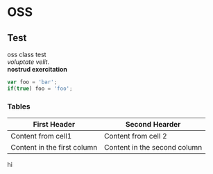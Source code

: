 # OSS

## Test
oss class test    
*voluptate velit*.   
**nostrud exercitation**


```javascript
var foo = 'bar';
if(true) foo = 'foo';
```

### Tables

First Header | Second Hearder
-------------| -------------
Content from cell1 | Content from cell 2
Content in the first column | Content in the second column

hi
